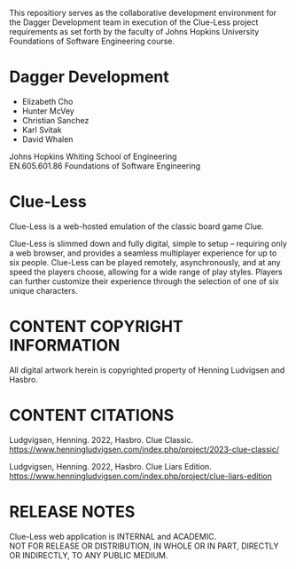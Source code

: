 This repositiory serves as the collaborative development environment for 
the Dagger Development team in execution of the Clue-Less project requirements as set forth by 
the faculty of Johns Hopkins University Foundations of Software Engineering course.

# Dagger Development

- Elizabeth Cho
- Hunter McVey
- Christian Sanchez
- Karl Svitak
- David Whalen

Johns Hopkins Whiting School of Engineering  
EN.605.601.86 Foundations of Software Engineering

# Clue-Less

Clue-Less is a web-hosted emulation of the classic board game Clue. 

Clue-Less is slimmed down and fully digital, simple to setup – requiring only a web browser, 
and provides a seamless multiplayer experience for up to six people. Clue-Less can be played remotely, 
asynchronously, and at any speed the players choose, allowing for a wide range of play styles. 
Players can further customize their experience through the selection of one of six unique characters. 

# CONTENT COPYRIGHT INFORMATION

All digital artwork herein is copyrighted property of Henning Ludvigsen and Hasbro.

# CONTENT CITATIONS

Ludgvigsen, Henning. 2022, Hasbro. Clue Classic.  
https://www.henningludvigsen.com/index.php/project/2023-clue-classic/  

Ludgvigsen, Henning. 2022, Hasbro. Clue Liars Edition.  
https://www.henningludvigsen.com/index.php/project/clue-liars-edition  

# RELEASE NOTES

Clue-Less web application is INTERNAL and ACADEMIC.  
NOT FOR RELEASE OR DISTRIBUTION, IN WHOLE OR IN PART, DIRECTLY OR INDIRECTLY, TO ANY PUBLIC MEDIUM.
